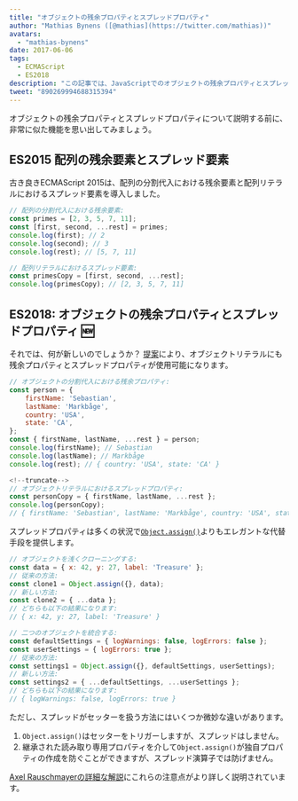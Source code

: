 ```yaml
---
title: "オブジェクトの残余プロパティとスプレッドプロパティ"
author: "Mathias Bynens ([@mathias](https://twitter.com/mathias))"
avatars: 
  - "mathias-bynens"
date: 2017-06-06
tags: 
  - ECMAScript
  - ES2018
description: "この記事では、JavaScriptでのオブジェクトの残余プロパティとスプレッドプロパティの動作方法について説明し、配列の残余要素とスプレッド要素についても再確認します。"
tweet: "890269994688315394"
---
```

オブジェクトの残余プロパティとスプレッドプロパティについて説明する前に、非常に似た機能を思い出してみましょう。

## ES2015 配列の残余要素とスプレッド要素

古き良きECMAScript 2015は、配列の分割代入における残余要素と配列リテラルにおけるスプレッド要素を導入しました。

```js
// 配列の分割代入における残余要素:
const primes = [2, 3, 5, 7, 11];
const [first, second, ...rest] = primes;
console.log(first); // 2
console.log(second); // 3
console.log(rest); // [5, 7, 11]

// 配列リテラルにおけるスプレッド要素:
const primesCopy = [first, second, ...rest];
console.log(primesCopy); // [2, 3, 5, 7, 11]
```

<feature-support chrome="47"
                 firefox="16"
                 safari="8"
                 nodejs="6"
                 babel="yes"></feature-support>

## ES2018: オブジェクトの残余プロパティとスプレッドプロパティ 🆕

それでは、何が新しいのでしょうか？ [提案](https://github.com/tc39/proposal-object-rest-spread)により、オブジェクトリテラルにも残余プロパティとスプレッドプロパティが使用可能になります。

```js
// オブジェクトの分割代入における残余プロパティ:
const person = {
    firstName: 'Sebastian',
    lastName: 'Markbåge',
    country: 'USA',
    state: 'CA',
};
const { firstName, lastName, ...rest } = person;
console.log(firstName); // Sebastian
console.log(lastName); // Markbåge
console.log(rest); // { country: 'USA', state: 'CA' }

<!--truncate-->
// オブジェクトリテラルにおけるスプレッドプロパティ:
const personCopy = { firstName, lastName, ...rest };
console.log(personCopy);
// { firstName: 'Sebastian', lastName: 'Markbåge', country: 'USA', state: 'CA' }
```

スプレッドプロパティは多くの状況で[`Object.assign()`](https://developer.mozilla.org/ja/docs/Web/JavaScript/Reference/Global_Objects/Object/assign)よりもエレガントな代替手段を提供します。

```js
// オブジェクトを浅くクローニングする:
const data = { x: 42, y: 27, label: 'Treasure' };
// 従来の方法:
const clone1 = Object.assign({}, data);
// 新しい方法:
const clone2 = { ...data };
// どちらも以下の結果になります:
// { x: 42, y: 27, label: 'Treasure' }

// 二つのオブジェクトを統合する:
const defaultSettings = { logWarnings: false, logErrors: false };
const userSettings = { logErrors: true };
// 従来の方法:
const settings1 = Object.assign({}, defaultSettings, userSettings);
// 新しい方法:
const settings2 = { ...defaultSettings, ...userSettings };
// どちらも以下の結果になります:
// { logWarnings: false, logErrors: true }
```

ただし、スプレッドがセッターを扱う方法にはいくつか微妙な違いがあります。

1. `Object.assign()`はセッターをトリガーしますが、スプレッドはしません。
1. 継承された読み取り専用プロパティを介して`Object.assign()`が独自プロパティの作成を防ぐことができますが、スプレッド演算子では防げません。

[Axel Rauschmayerの詳細な解説](http://2ality.com/2016/10/rest-spread-properties.html#spread-defines-properties-objectassign-sets-them)にこれらの注意点がより詳しく説明されています。

<feature-support chrome="60"
                 firefox="55"
                 safari="11.1"
                 nodejs="8.6"
                 babel="yes"></feature-support>
